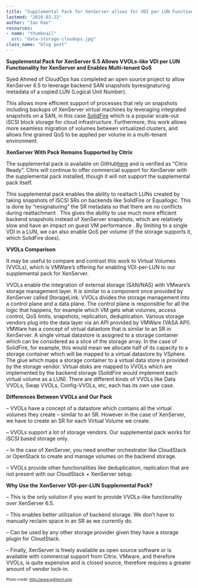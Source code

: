 ```yaml
---
title: "Supplemental Pack for XenServer allows for VDI per LUN Functionality"
lastmod: "2016-03-22"
author: "Ian Rae"
resources:
- name: "thumbnail"
  src: "data-storage-cloudops.jpg"
class_name: "blog post"
---
```


<p><strong>Supplemental Pack for XenServer 6.5 Allows VVOLs-like VDI per LUN Functionality for XenServer and Enables Multi-tenant QoS</strong></p>

<p>Syed Ahmed of CloudOps has completed an open source project to allow XenServer 6.5 to leverage backend SAN snapshots byresignaturing metadata of a copied LUN (Logical Unit Number).</p>

<p>This allows more efficient support of processes that rely on snapshots including backups of XenServer virtual machines by leveraging integrated snapshots on a SAN, in this case <a href="http://www.solidfire.com/" target="_blank">SolidFire</a> which is a popular scale-out iSCSI block storage for cloud infrastructure. Furthermore, this work allows more seamless migration of volumes between virtualized clusters, and allows fine grained QoS to be applied per volume in a multi-tenant environment.</p>

<p><b>XenServer With Pack Remains Supported by Citrix</b></p>

<p>The supplemental pack is available on GitHub<a href="https://github.com/cloudops/ReLVHDoISCSISR" target="_blank">here</a> and is verified as “Citrix Ready”. Citrix will continue to offer commercial support for XenServer with the supplemental pack installed, though it will not support the supplemental pack itself.</p>

<p>This supplemental pack enables the ability to reattach LUNs created by taking snapshots of ISCSI SRs on backends like SolidFire or Equallogic. This is done by “resignaturing” the SR metadata so that there are no conflicts during reattachment . This gives the ability to use much more efficient backend snapshots instead of XenServer snapshots, which are relatively slow and have an impact on guest VM performance . By limiting to a single VDI in a LUN, we can also enable QoS per volume (if the storage supports it, which SolidFire does).</p>

<p><b>VVOLs Comparison</b></p>

<p>It may be useful to compare and contrast this work to Virtual Volumes (VVOLs), which is VMWare’s offering for enabling VDI-per-LUN to our supplemental pack for XenServer.</p>

<p>VVOLs enable the integration of external storage (SAN/NAS) with VMware’s storage management layer. It is similar to a component once provided by XenServer called StorageLink. VVOLs divides the storage management into a control plane and a data plane. The control plane is responsible for all the logic that happens, for example which VM gets what volumes, access control, QoS limits, snapshots, replication, deduplication. Various storage vendors plug into the data layer via an API provided by VMWare (VASA API). VMWare has a concept of virtual datastore that is similar to an SR in XenServer. A single virtual datastore is assigned to a storage container which can be considered as a slice of the storage array. In the case of SolidFire, for example, this would mean we allocate half of its capacity to a storage container which will be mapped to a virtual datastore by VSphere. The glue which maps a storage container to a virtual data store is provided by the storage vendor. Virtual disks are mapped to VVOLs which are implemented by the backend storage (SolidFire would implement each virtual volume as a LUN). There are different kinds of VVOLs like Data VVOLs, Swap VVOLs, Config-VVOLs, etc, each has its own use case.</p>

<p><b>Differences Between VVOLs and Our Pack</b></p>

<p>– VVOLs have a concept of a datastore which contains all the virtual volumes they create – similar to an SR. However in the case of XenServer, we have to create an SR for each Virtual Volume we create.</p>

<p>– VVOLs support a lot of storage vendors. Our supplemental pack works for iSCSI based storage only.</p>

<p>– In the case of XenServer, you need another orchestrator like CloudStack or OpenStack to create and manage volumes on the backend storage.</p>

<p>– VVOLs provide other functionalities like deduplication, replication that are not present with our CloudStack + XenServer setup.</p>

<p><b>Why Use the XenServer VDI-per-LUN Supplemental Pack?</b></p>

<p>– This is the only solution if you want to provide VVOLs-like functionality over XenServer 6.5.</p>

<p>– This enables better utilization of backend storage. We don’t have to manually reclaim space in an SR as we currently do.</p>

<p>– Can be used by any other storage provider given they have a storage plugin for CloudStack.</p>

<p>– Finally, XenServer is freely available as open source software or is available with commercial support from Citrix. VMware, and therefore VVOLs, is quite expensive and is closed source, therefore requires a greater amount of vendor lock-in.</p>


<p style="font-size: 10px;">Photo credit: <a  style="font-size: 10px;" href="http://www.pghtech.org/" target="_blank">http://www.pghtech.org/</a></p>